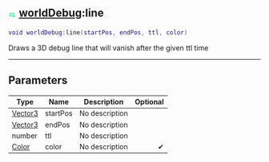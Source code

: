 ## ![client](../../.gitbook/assets/client.png) [worldDebug](worlddebug):line

```lua
void worldDebug:line(startPos, endPos, ttl, color)
```

Draws a 3D debug line that will vanish after the given ttl time

------
## Parameters

| Type   | Name | Description | Optional |
| ------ | ---- | ----------- | -------: |
| [Vector3](vector3) | startPos | No description |  |
| [Vector3](vector3) | endPos | No description |  |
| number | ttl | No description |  |
| [Color](color) | color | No description | ✔ |

